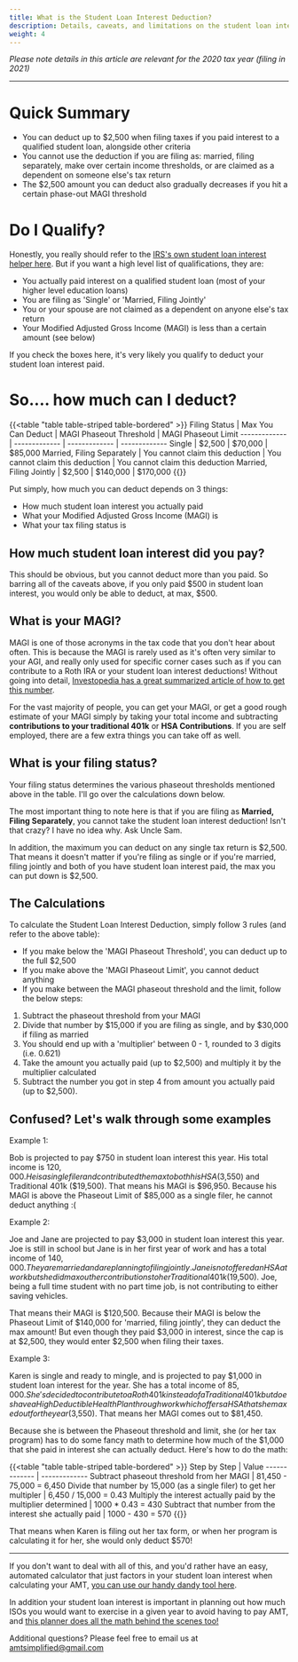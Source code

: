 ```yaml
---
title: What is the Student Loan Interest Deduction?
description: Details, caveats, and limitations on the student loan interest deduction
weight: 4
---
```

_Please note details in this article are relevant for the 2020 tax year (filing in 2021)_

------------------

Quick Summary
====

- You can deduct up to $2,500 when filing taxes if you paid interest to a qualified student loan, alongside other criteria
- You cannot use the deduction if you are filing as: married, filing separately, make over certain income thresholds, or are claimed as a dependent on someone else's tax return
- The $2,500 amount you can deduct also gradually decreases if you hit a certain phase-out MAGI threshold

Do I Qualify?
====
Honestly, you really should refer to the [IRS\'s own student loan interest helper here](https://www.irs.gov/help/ita/can-i-claim-a-deduction-for-student-loan-interest). But if you want a high level list of qualifications, they are:

- You actually paid interest on a qualified student loan (most of your higher level education loans)
- You are filing as 'Single' or 'Married, Filing Jointly'
- You or your spouse are not claimed as a dependent on anyone else's tax return
- Your Modified Adjusted Gross Income (MAGI) is less than a certain amount (see below)

If you check the boxes here, it's very likely you qualify to deduct your student loan interest paid.

So.... how much can I deduct?
====

{{<table "table table-striped table-bordered" >}}
  Filing Status | Max You Can Deduct | MAGI Phaseout Threshold | MAGI Phaseout Limit 
  ------------- | ------------- | ------------- | -------------
 Single | $2,500 | $70,000 | $85,000
 Married, Filing Separately | You cannot claim this deduction | You cannot claim this deduction | You cannot claim this deduction
 Married, Filing Jointly | $2,500 | $140,000 | $170,000
{{</table>}}

Put simply, how much you can deduct depends on 3 things:

- How much student loan interest you actually paid
- What your Modified Adjusted Gross Income (MAGI) is
- What your tax filing status is

How much student loan interest did you pay?
----
This should be obvious, but you cannot deduct more than you paid. So barring all of the caveats above, if you only paid $500 in student loan interest, you would only be able to deduct, at max, $500.

What is your MAGI?
----
MAGI is one of those acronyms in the tax code that you don't hear about often. This is because the MAGI is rarely used as it's often very similar to your AGI, and really only used for specific corner cases such as if you can contribute to a Roth IRA or your student loan interest deductions! Without going into detail, [Investopedia has a great summarized article of how to get this number](https://www.investopedia.com/terms/m/magi.asp). 

For the vast majority of people, you can get your MAGI, or get a good rough estimate of your MAGI simply by taking your total income and subtracting **contributions to your traditional 401k** or **HSA Contributions**. If you are self employed, there are a few extra things you can take off as well.

What is your filing status?
----
Your filing status determines the various phaseout thresholds mentioned above in the table. I'll go over the calculations down below. 

The most important thing to note here is that if you are filing as **Married, Filing Separately**, you cannot take the student loan interest deduction! Isn't that crazy? I have no idea why. Ask Uncle Sam.

In addition, the maximum you can deduct on any single tax return is $2,500. That means it doesn't matter if you're filing as single or if you're married, filing jointly and both of you have student loan interest paid, the max you can put down is $2,500.

The Calculations
----
To calculate the Student Loan Interest Deduction, simply follow 3 rules (and refer to the above table):

- If you make below the 'MAGI Phaseout Threshold', you can deduct up to the full $2,500
- If you make above the 'MAGI Phaseout Limit', you cannot deduct anything
- If you make between the MAGI phaseout threshold and the limit, follow the below steps:

1. Subtract the phaseout threshold from your MAGI
2. Divide that number by $15,000 if you are filing as single, and by $30,000 if filing as married
3. You should end up with a 'multiplier' between 0 - 1, rounded to 3 digits (i.e. 0.621)
4. Take the amount you actually paid (up to $2,500) and multiply it by the multiplier calculated
5. Subtract the number you got in step 4 from amount you actually paid (up to $2,500).

Confused? Let's walk through some examples
----
Example 1: 

Bob is projected to pay $750 in student loan interest this year. His total income is $120,000. He is a single filer and contributed the max to both his HSA ($3,550) and Traditional 401k ($19,500). That means his MAGI is $96,950. Because his MAGI is above the Phaseout Limit of $85,000 as a single filer, he cannot deduct anything :(

Example 2: 

Joe and Jane are projected to pay $3,000 in student loan interest this year. Joe is still in school but Jane is in her first year of work and has a total income of $140,000. They are married and are planning to filing jointly. Jane is not offered an HSA at work but she did max out her contributions to her Traditional 401k ($19,500). Joe, being a full time student with no part time job, is not contributing to either saving vehicles. 

That means their MAGI is $120,500. Because their MAGI is below the Phaseout Limit of $140,000 for 'married, filing jointly', they can deduct the max amount! But even though they paid $3,000 in interest, since the cap is at $2,500, they would enter $2,500 when filing their taxes.

Example 3:

Karen is single and ready to mingle, and is projected to pay $1,000 in student loan interest for the year. She has a total income of $85,000. She's decided to contribute to a Roth 401k instead of a Traditional 401k but does have a High Deductible Health Plan through work which offers a HSA that she maxed out for the year ($3,550). That means her MAGI comes out to $81,450.

Because she is between the Phaseout threshold and limit, she (or her tax program) has to do some fancy math to determine how much of the $1,000 that she paid in interest she can actually deduct. Here's how to do the math:

{{<table "table table-striped table-bordered" >}}
  Step by Step | Value
  ------------- | -------------
 Subtract phaseout threshold from her MAGI | 81,450 - 75,000 = 6,450
 Divide that number by 15,000 (as a single filer) to get her multipler | 6,450 / 15,000 = 0.43
 Multiply the interest actually paid by the multiplier determined | 1000 * 0.43 = 430
 Subtract that number from the interest she actually paid | 1000 - 430 = 570
{{</table>}}

That means when Karen is filing out her tax form, or when her program is calculating it for her, she would only deduct $570!

------------------------------

If you don't want to deal with all of this, and you'd rather have an easy, automated calculator that just factors in your student loan interest when calculating your AMT, [you can use our handy dandy tool here](/amt-calculator). 

In addition your student loan interest is important in planning out how much ISOs you would want to exercise in a given year to avoid having to pay AMT, and [this planner does all the math behind the scenes too!](/iso-exercise-planner)

Additional questions? Please feel free to email us at amtsimplified@gmail.com
